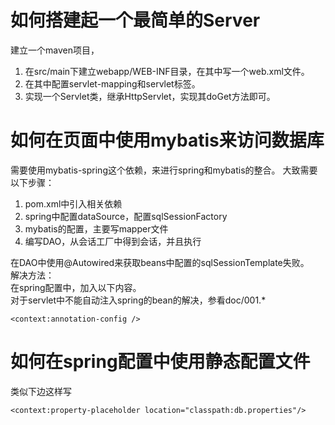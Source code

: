 # 如何搭建起一个最简单的Server
建立一个maven项目，
1. 在src/main下建立webapp/WEB-INF目录，在其中写一个web.xml文件。
2. 在其中配置servlet-mapping和servlet标签。
3. 实现一个Servlet类，继承HttpServlet，实现其doGet方法即可。

# 如何在页面中使用mybatis来访问数据库
需要使用mybatis-spring这个依赖，来进行spring和mybatis的整合。
大致需要以下步骤：
1. pom.xml中引入相关依赖
2. spring中配置dataSource，配置sqlSessionFactory
3. mybatis的配置，主要写mapper文件
4. 编写DAO，从会话工厂中得到会话，并且执行

在DAO中使用@Autowired来获取beans中配置的sqlSessionTemplate失败。  
解决方法：  
在spring配置中，加入以下内容。  
对于servlet中不能自动注入spring的bean的解决，参看doc/001.*
```
<context:annotation-config />
```

# 如何在spring配置中使用静态配置文件
类似下边这样写
```
<context:property-placeholder location="classpath:db.properties"/>
```
